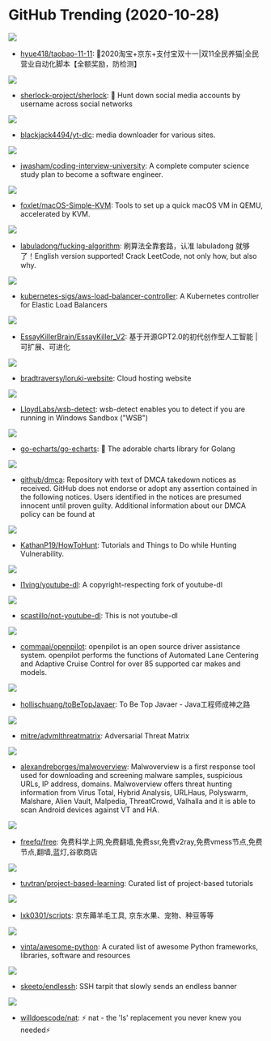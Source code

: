 # GitHub Trending (2020-10-28)

![](https://img.shields.io/badge/JavaScript-New%20490-green?style=flat-square&logo=appveyor)
- [hyue418/taobao-11-11](https://github.com/hyue418/taobao-11-11): 🚀2020淘宝+京东+支付宝双十一|双11全民养猫|全民营业自动化脚本【全额奖励，防检测】

![](https://img.shields.io/badge/Python-New%20355-green?style=flat-square&logo=appveyor)
- [sherlock-project/sherlock](https://github.com/sherlock-project/sherlock): 🔎 Hunt down social media accounts by username across social networks

![](https://img.shields.io/badge/Python-New%20206-green?style=flat-square&logo=appveyor)
- [blackjack4494/yt-dlc](https://github.com/blackjack4494/yt-dlc): media downloader for various sites.

![](https://img.shields.io/badge/none-New%20431-green?style=flat-square&logo=appveyor)
- [jwasham/coding-interview-university](https://github.com/jwasham/coding-interview-university): A complete computer science study plan to become a software engineer.

![](https://img.shields.io/badge/Shell-New%20160-green?style=flat-square&logo=appveyor)
- [foxlet/macOS-Simple-KVM](https://github.com/foxlet/macOS-Simple-KVM): Tools to set up a quick macOS VM in QEMU, accelerated by KVM.

![](https://img.shields.io/badge/none-New%20503-green?style=flat-square&logo=appveyor)
- [labuladong/fucking-algorithm](https://github.com/labuladong/fucking-algorithm): 刷算法全靠套路，认准 labuladong 就够了！English version supported! Crack LeetCode, not only how, but also why.

![](https://img.shields.io/badge/Go-New%2037-green?style=flat-square&logo=appveyor)
- [kubernetes-sigs/aws-load-balancer-controller](https://github.com/kubernetes-sigs/aws-load-balancer-controller): A Kubernetes controller for Elastic Load Balancers

![](https://img.shields.io/badge/Python-New%20150-green?style=flat-square&logo=appveyor)
- [EssayKillerBrain/EssayKiller_V2](https://github.com/EssayKillerBrain/EssayKiller_V2): 基于开源GPT2.0的初代创作型人工智能 | 可扩展、可进化

![](https://img.shields.io/badge/HTML-New%2046-green?style=flat-square&logo=appveyor)
- [bradtraversy/loruki-website](https://github.com/bradtraversy/loruki-website): Cloud hosting website

![](https://img.shields.io/badge/C-New%2026-green?style=flat-square&logo=appveyor)
- [LloydLabs/wsb-detect](https://github.com/LloydLabs/wsb-detect): wsb-detect enables you to detect if you are running in Windows Sandbox ("WSB")

![](https://img.shields.io/badge/Go-New%2096-green?style=flat-square&logo=appveyor)
- [go-echarts/go-echarts](https://github.com/go-echarts/go-echarts): 🎨 The adorable charts library for Golang

![](https://img.shields.io/badge/Rich%20Text%20Format-New%20174-green?style=flat-square&logo=appveyor)
- [github/dmca](https://github.com/github/dmca): Repository with text of DMCA takedown notices as received. GitHub does not endorse or adopt any assertion contained in the following notices. Users identified in the notices are presumed innocent until proven guilty. Additional information about our DMCA policy can be found at

![](https://img.shields.io/badge/none-New%20163-green?style=flat-square&logo=appveyor)
- [KathanP19/HowToHunt](https://github.com/KathanP19/HowToHunt): Tutorials and Things to Do while Hunting Vulnerability.

![](https://img.shields.io/badge/Python-New%20200-green?style=flat-square&logo=appveyor)
- [l1ving/youtube-dl](https://github.com/l1ving/youtube-dl): A copyright-respecting fork of youtube-dl

![](https://img.shields.io/badge/Python-New%20121-green?style=flat-square&logo=appveyor)
- [scastillo/not-youtube-dl](https://github.com/scastillo/not-youtube-dl): This is not youtube-dl

![](https://img.shields.io/badge/C%2B%2B-New%20314-green?style=flat-square&logo=appveyor)
- [commaai/openpilot](https://github.com/commaai/openpilot): openpilot is an open source driver assistance system. openpilot performs the functions of Automated Lane Centering and Adaptive Cruise Control for over 85 supported car makes and models.

![](https://img.shields.io/badge/Java-New%2073-green?style=flat-square&logo=appveyor)
- [hollischuang/toBeTopJavaer](https://github.com/hollischuang/toBeTopJavaer): To Be Top Javaer - Java工程师成神之路

![](https://img.shields.io/badge/none-New%20139-green?style=flat-square&logo=appveyor)
- [mitre/advmlthreatmatrix](https://github.com/mitre/advmlthreatmatrix): Adversarial Threat Matrix

![](https://img.shields.io/badge/Python-New%2034-green?style=flat-square&logo=appveyor)
- [alexandreborges/malwoverview](https://github.com/alexandreborges/malwoverview): Malwoverview is a first response tool used for downloading and screening malware samples, suspicious URLs, IP address, domains. Malwoverview offers threat hunting information from Virus Total, Hybrid Analysis, URLHaus, Polyswarm, Malshare, Alien Vault, Malpedia, ThreatCrowd, Valhalla and it is able to scan Android devices against VT and HA.

![](https://img.shields.io/badge/none-New%2098-green?style=flat-square&logo=appveyor)
- [freefq/free](https://github.com/freefq/free): 免费科学上网,免费翻墙,免费ssr,免费v2ray,免费vmess节点,免费节点,翻墙,蓝灯,谷歌商店

![](https://img.shields.io/badge/none-New%20145-green?style=flat-square&logo=appveyor)
- [tuvtran/project-based-learning](https://github.com/tuvtran/project-based-learning): Curated list of project-based tutorials

![](https://img.shields.io/badge/JavaScript-New%20127-green?style=flat-square&logo=appveyor)
- [lxk0301/scripts](https://github.com/lxk0301/scripts): 京东薅羊毛工具, 京东水果、宠物、种豆等等

![](https://img.shields.io/badge/Python-New%20106-green?style=flat-square&logo=appveyor)
- [vinta/awesome-python](https://github.com/vinta/awesome-python): A curated list of awesome Python frameworks, libraries, software and resources

![](https://img.shields.io/badge/C-New%20144-green?style=flat-square&logo=appveyor)
- [skeeto/endlessh](https://github.com/skeeto/endlessh): SSH tarpit that slowly sends an endless banner

![](https://img.shields.io/badge/Rust-New%20217-green?style=flat-square&logo=appveyor)
- [willdoescode/nat](https://github.com/willdoescode/nat): ⚡️ nat - the 'ls' replacement you never knew you needed⚡️

